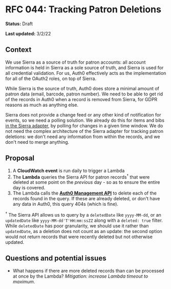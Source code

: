 # RFC 044: Tracking Patron Deletions

**Status:** Draft

**Last updated:** 3/2/22

## Context

We use Sierra as a source of truth for patron accounts: all account information is held in Sierra as a sole source of truth, and Sierra is used for all credential validation. For us, Auth0 effectively acts as the implementation for all of the OAuth2 roles, on top of Sierra.

While Sierra is the source of truth, Auth0 does store a minimal amount of patron data (email, barcode, patron number). We need to be able to get rid of the records in Auth0 when a record is removed from Sierra, for GDPR reasons as much as anything else.

Sierra does not provide a change feed or any other kind of notification for events, so we need a polling solution. We already do this for items and bibs [in the Sierra adapter](https://github.com/wellcomecollection/catalogue-pipeline/tree/main/sierra_adapter#readme), by polling for changes in a given time window. We do not need the complex architecture of the Sierra adapter for tracking patron deletions: we don't need any information from within the records, and we don't need to merge anything. 

## Proposal

1. A **CloudWatch event** is run daily to trigger a Lambda
2. The **Lambda** queries the Sierra API for patron records<sup>†</sup> that were deleted at some point on the _previous_ day - so as to ensure the entire day is covered.
3. The Lambda calls the [**Auth0 Management API**](https://auth0.com/docs/api/management/v2#!/Users/delete_users_by_id) to delete each of the records found in the query. If these are already deleted, or don't have any data in Auth0, this query 404s (which is fine).

<sup>†</sup> The Sierra API allows us to query by a `deletedDate` like `yyyy-MM-dd`, or an `updatedDate` like `yyyy-MM-dd'T'HH:mm:ssZZ` along with a `deleted: true` filter. While `deletedDate` has poor granularity, we should use it rather than `updatedDate`, as a deletion does not count as an update: the second option would not return records that were recently deleted but not otherwise updated.

## Questions and potential issues

- What happens if there are more deleted records than can be processed at once by the Lambda? *Mitigation: increase Lambda timeout to maximum*.
